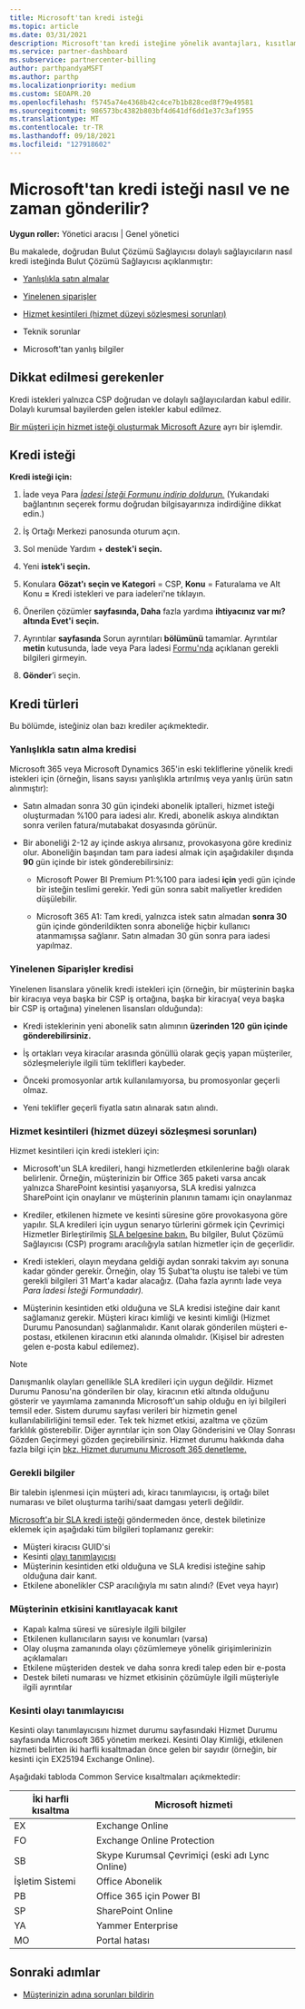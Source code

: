 ```yaml
---
title: Microsoft'tan kredi isteği
ms.topic: article
ms.date: 03/31/2021
description: Microsoft'tan kredi isteğine yönelik avantajları, kısıtlamaları ve yordamları öğrenin.
ms.service: partner-dashboard
ms.subservice: partnercenter-billing
author: parthpandyaMSFT
ms.author: parthp
ms.localizationpriority: medium
ms.custom: SEOAPR.20
ms.openlocfilehash: f5745a74e4368b42c4ce7b1b828ced8f79e49581
ms.sourcegitcommit: 986573bc4382b803bf4d641df6dd1e37c3af1955
ms.translationtype: MT
ms.contentlocale: tr-TR
ms.lasthandoff: 09/18/2021
ms.locfileid: "127918602"
---
```

# <a name="how-and-when-to-request-a-credit-from-microsoft"></a>Microsoft'tan kredi isteği nasıl ve ne zaman gönderilir?

**Uygun roller:** Yönetici aracısı | Genel yönetici

Bu makalede, doğrudan Bulut Çözümü Sağlayıcısı dolaylı sağlayıcıların nasıl kredi isteğinda Bulut Çözümü Sağlayıcısı açıklanmıştır:

- [Yanlışlıkla satın almalar](#accidental-purchase-credit)

- [Yinelenen siparişler](#duplicate-orders-credit)

- [Hizmet kesintileri (hizmet düzeyi sözleşmesi sorunları)](#service-outages-service-level-agreement-issues)

- Teknik sorunlar

- Microsoft'tan yanlış bilgiler

## <a name="considerations"></a>Dikkat edilmesi gerekenler

Kredi istekleri yalnızca CSP doğrudan ve dolaylı sağlayıcılardan kabul edilir. Dolaylı kurumsal bayilerden gelen istekler kabul edilmez.

[Bir müşteri için hizmet isteği oluşturmak Microsoft Azure](/partner-center/report-problems-on-behalf-of-a-customer) ayrı bir işlemdir.

## <a name="requesting-a-credit"></a>Kredi isteği

**Kredi isteği için:**

1. İade veya Para [*İadesi İsteği Formunu indirip doldurun.*](https://query.prod.cms.rt.microsoft.com/cms/api/am/binary/RE3eWCb) (Yukarıdaki bağlantının seçerek formu doğrudan bilgisayarınıza indirdiğine dikkat edin.)

1. İş Ortağı Merkezi panosunda oturum açın.

1. Sol menüde Yardım + **destek'i seçin.**

1. Yeni **istek'i seçin.**

1. Konulara **Gözat'ı** **seçin ve Kategori** = CSP, **Konu** = Faturalama ve Alt Konu **=** Kredi istekleri ve para iadeleri'ne tıklayın.

1. Önerilen çözümler **sayfasında, Daha** fazla yardıma **ihtiyacınız var mı? altında Evet'i** **seçin.**

1. Ayrıntılar **sayfasında** Sorun ayrıntıları **bölümünü** tamamlar. Ayrıntılar **metin** kutusunda, İade veya Para İadesi [Formu'nda](/partner-center/request-credit#required-information) açıklanan gerekli bilgileri girmeyin.
1. **Gönder**’i seçin.

## <a name="types-of-credits"></a>Kredi türleri

Bu bölümde, isteğiniz olan bazı krediler açıkmektedir.

### <a name="accidental-purchase-credit"></a>Yanlışlıkla satın alma kredisi

Microsoft 365 veya Microsoft Dynamics 365'in eski tekliflerine yönelik kredi istekleri için (örneğin, lisans sayısı yanlışlıkla artırılmış veya yanlış ürün satın alınmıştır):

- Satın almadan sonra 30 gün içindeki abonelik iptalleri, hizmet isteği oluşturmadan %100 para iadesi alır. Kredi, abonelik askıya alındıktan sonra verilen fatura/mutabakat dosyasında görünür.

- Bir aboneliği 2-12 ay içinde askıya alırsanız, provokasyona göre krediniz olur. Aboneliğin başından tam para iadesi almak için aşağıdakiler dışında **90** gün içinde bir istek gönderebilirsiniz:

  - Microsoft Power BI Premium P1:%100 para iadesi **için** yedi gün içinde bir isteğin teslimi gerekir. Yedi gün sonra sabit maliyetler krediden düşülebilir.

  - Microsoft 365 A1: Tam kredi, yalnızca istek satın almadan **sonra 30**  gün içinde gönderildikten sonra aboneliğe hiçbir kullanıcı atanmamışsa sağlanır. Satın almadan 30 gün sonra para iadesi yapılmaz.

### <a name="duplicate-orders-credit"></a>Yinelenen Siparişler kredisi

Yinelenen lisanslara yönelik kredi istekleri için (örneğin, bir müşterinin başka bir kiracıya veya başka bir CSP iş ortağına, başka bir kiracıya( veya başka bir CSP iş ortağına) yinelenen lisansları olduğunda):

- Kredi isteklerinin yeni abonelik satın alımının **üzerinden 120** **gün içinde gönderebilirsiniz.**

- İş ortakları veya kiracılar arasında gönüllü olarak geçiş yapan müşteriler, sözleşmeleriyle ilgili tüm teklifleri kaybeder.

- Önceki promosyonlar artık kullanılamıyorsa, bu promosyonlar geçerli olmaz.

- Yeni teklifler geçerli fiyatla satın alınarak satın alındı.

### <a name="service-outages-service-level-agreement-issues"></a>Hizmet kesintileri (hizmet düzeyi sözleşmesi sorunları)

Hizmet kesintileri için kredi istekleri için:

- Microsoft'un SLA kredileri, hangi hizmetlerden etkilenlerine bağlı olarak belirlenir. Örneğin, müşterinizin bir Office 365 paketi varsa ancak yalnızca SharePoint kesintisi yaşanıyorsa, SLA kredisi yalnızca SharePoint için onaylanır ve müşterinin planının tamamı için onaylanmaz
- Krediler, etkilenen hizmete ve kesinti süresine göre provokasyona göre yapılır. SLA kredileri için uygun senaryo türlerini görmek için Çevrimiçi Hizmetler Birleştirilmiş [SLA belgesine bakın.](https://www.microsoft.com/licensing/docs/view/Service-Level-Agreements-SLA-for-Online-Services) Bu bilgiler, Bulut Çözümü Sağlayıcısı (CSP) programı aracılığıyla satılan hizmetler için de geçerlidir.
- Kredi istekleri, olayın meydana geldiği aydan sonraki takvim ayı sonuna kadar gönder gerekir. Örneğin, olay 15 Şubat'ta oluştu ise talebi ve tüm gerekli bilgileri 31 Mart'a kadar alacağız. (Daha fazla ayrıntı İade veya *Para İadesi İsteği Formundadır).*

- Müşterinin kesintiden etki olduğuna ve SLA kredisi isteğine dair kanıt sağlamanız gerekir. Müşteri kiracı kimliği ve kesinti kimliği (Hizmet Durumu Panosundan) sağlanmalıdır. Kanıt olarak gönderilen müşteri e-postası, etkilenen kiracının etki alanında olmalıdır. (Kişisel bir adresten gelen e-posta kabul edilemez).

> [!NOTE]
> Danışmanlık olayları genellikle SLA kredileri için uygun değildir. Hizmet Durumu Panosu'na gönderilen bir  olay, kiracının etki altında olduğunu gösterir ve yayımlama zamanında Microsoft'un sahip olduğu en iyi bilgileri temsil eder. Sistem durumu sayfası verileri bir hizmetin genel kullanılabilirliğini temsil eder. Tek tek hizmet etkisi, azaltma ve çözüm farklılık gösterebilir. Diğer ayrıntılar için son Olay Gönderisini ve Olay Sonrası Gözden Geçirmeyi gözden geçirebilirsiniz. Hizmet durumu hakkında daha fazla bilgi için [bkz. Hizmet durumunu Microsoft 365 denetleme.](/microsoft-365/enterprise/view-service-health)

### <a name="required-information"></a>Gerekli bilgiler

Bir talebin işlenmesi için müşteri adı, kiracı tanımlayıcısı, iş ortağı bilet numarası ve bilet oluşturma tarihi/saat damgası yeterli değildir.

[Microsoft'a bir SLA kredi isteği](https://www.microsoft.com/licensing/docs/view/Service-Level-Agreements-SLA-for-Online-Services) göndermeden önce, destek biletinize eklemek için aşağıdaki tüm bilgileri toplamanız gerekir:

- Müşteri kiracısı GUID'si
- Kesinti [olayı tanımlayıcısı](#outage-incident-identifier)
- Müşterinin kesintiden etki olduğuna ve SLA kredisi isteğine sahip olduğuna dair kanıt.
- Etkilene abonelikler CSP aracılığıyla mı satın alındı? (Evet veya hayır)

### <a name="evidence-that-proves-customer-impact"></a>Müşterinin etkisini kanıtlayacak kanıt

- Kapalı kalma süresi ve süresiyle ilgili bilgiler
- Etkilenen kullanıcıların sayısı ve konumları (varsa)
- Olay oluşma zamanında olayı çözümlemeye yönelik girişimlerinizin açıklamaları
- Etkilene müşteriden destek ve daha sonra kredi talep eden bir e-posta
- Destek bileti numarası ve hizmet etkisinin çözümüyle ilgili müşteriyle ilgili ayrıntılar

### <a name="outage-incident-identifier"></a>Kesinti olayı tanımlayıcısı

Kesinti olayı tanımlayıcısını hizmet durumu sayfasındaki Hizmet Durumu sayfasında Microsoft 365 yönetim merkezi. Kesinti Olay Kimliği, etkilenen hizmeti belirten iki harfli kısaltmadan önce gelen bir sayıdır (örneğin, bir kesinti için EX25194 Exchange Online).

Aşağıdaki tabloda Common Service kısaltmaları açıkmektedir:

| İki harfli kısaltma | Microsoft hizmeti |
| ----------------------- | ----------------- |
| EX | Exchange Online |
| FO | Exchange Online Protection |
| SB | Skype Kurumsal Çevrimiçi (eski adı Lync Online) |
| İşletim Sistemi | Office Abonelik |
| PB | Office 365 için Power BI |
| SP | SharePoint Online |
| YA | Yammer Enterprise |
| MO | Portal hatası |

## <a name="next-steps"></a>Sonraki adımlar

- [Müşterinizin adına sorunları bildirin](report-problems-on-behalf-of-a-customer.md)
